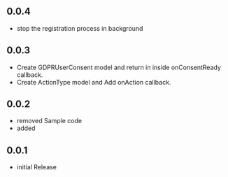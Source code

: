 ## 0.0.4

* stop the registration process in background

## 0.0.3

* Create GDPRUserConsent model and return in inside onConsentReady callback.
* Create ActionType model and Add onAction callback.

## 0.0.2

* removed Sample code
* added

## 0.0.1

* initial Release
